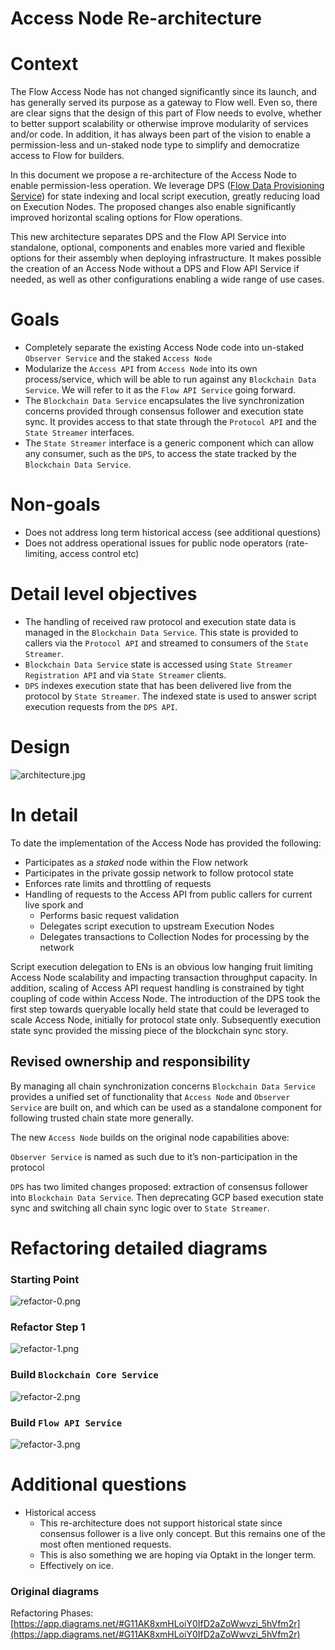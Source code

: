 # Access Node Re-architecture

# Context

The Flow Access Node has not changed significantly since its launch, and has generally served its purpose as a gateway to Flow well. Even so, there are clear signs that the design of this part of Flow needs to evolve, whether to better support scalability or otherwise improve modularity of services and/or code. In addition, it has always been part of the vision to enable a permission-less and un-staked node type to simplify and democratize access to Flow for builders. 

In this document we propose a re-architecture of the Access Node to enable permission-less operation. We leverage DPS ([Flow Data Provisioning Service](https://github.com/optakt/flow-dps)) for state indexing and local script execution, greatly reducing load on Execution Nodes. The proposed changes also enable significantly improved horizontal scaling options for Flow operations.

This new architecture separates DPS and the Flow API Service into standalone, optional, components and enables more varied and flexible options for their assembly when deploying infrastructure. It makes possible the creation of an Access Node without a DPS and Flow API Service if needed, as well as other configurations enabling a wide range of use cases.

# Goals

- Completely separate the existing Access Node code into un-staked `Observer Service` and the staked `Access Node`
- Modularize the `Access API` from `Access Node` into its own process/service, which will be able to run against any `Blockchain Data Service`. We will refer to it as the `Flow API Service` going forward.
- The `Blockchain Data Service` encapsulates the live synchronization concerns provided through consensus follower and execution state sync. It provides access to that state through the `Protocol API` and the `State Streamer` interfaces.
- The `State Streamer` interface is a generic component which can allow any consumer, such as the `DPS`, to access the state tracked by the `Blockchain Data Service`.

# Non-goals

- Does not address long term historical access (see additional questions)
- Does not address operational issues for public node operators (rate-limiting, access control etc)

# Detail level objectives

- The handling of received raw protocol and execution state data is managed in the `Blockchain Data Service`. This state is provided to callers via the `Protocol API` and streamed to consumers of the `State Streamer`.
- `Blockchain Data Service` state is accessed using `State Streamer Registration API` and via `State Streamer` clients.
- `DPS` indexes execution state that has been delivered live from the protocol by `State Streamer`. The indexed state is used to answer script execution requests from the `DPS API`.

# Design

![architecture.jpg](images/architecture.jpg)

# In detail

To date the implementation of the Access Node has provided the following: 

- Participates as a *staked* node within the Flow network
- Participates in the private gossip network to follow protocol state
- Enforces rate limits and throttling of requests
- Handling of requests to the Access API from public callers for current live spork and
    - Performs basic request validation
    - Delegates script execution to upstream Execution Nodes
    - Delegates transactions to Collection Nodes for processing by the network

Script execution delegation to ENs is an obvious low hanging fruit limiting Access Node scalability and impacting transaction throughput capacity. In addition, scaling of Access API request handling is constrained by tight coupling of code within Access Node. The introduction of the DPS took the first step towards queryable locally held state that could be leveraged to scale Access Node, initially for protocol state only. Subsequently execution state sync provided the missing piece of the blockchain sync story. 

## Revised ownership and responsibility

By managing all chain synchronization concerns `Blockchain Data Service` provides a unified set of functionality that `Access Node` and `Observer Service` are built on, and which can be used as a standalone component for following trusted chain state more generally.

The new `Access Node` builds on the original node capabilities above: 

`Observer Service` is named as such due to it’s non-participation in the protocol

`DPS` has two limited changes proposed: extraction of consensus follower into `Blockchain Data Service`. Then deprecating GCP based execution state sync and switching all chain sync logic over to `State Streamer`. 

# Refactoring detailed diagrams
### Starting Point
![refactor-0.png](images/refactor-0.png)

### Refactor Step 1
![refactor-1.png](images/refactor-1.png)

### Build `Blockchain Core Service`
![refactor-2.png](images/refactor-2.png)

### Build `Flow API Service`
![refactor-3.png](images/refactor-3.png)

# Additional questions

- Historical access
    - This re-architecture does not support historical state since consensus follower is a live only concept. But this remains one of the most often mentioned requests.
    - This is also something we are hoping via Optakt in the longer term.
    - Effectively on ice.

### Original diagrams

Refactoring Phases: [https://app.diagrams.net/#G11AK8xmHLoiY0IfD2aZoWwvzi_5hVfm2r](https://app.diagrams.net/#G11AK8xmHLoiY0IfD2aZoWwvzi_5hVfm2r)
